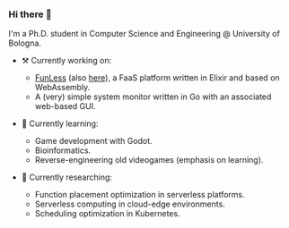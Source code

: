 ### Hi there 👋

I'm a Ph.D. student in Computer Science and Engineering @ University of Bologna.

- ⚒️ Currently working on:
  - [FunLess](https://funless.dev/) (also [here](https://github.com/funlessdev)), a FaaS platform written in Elixir and based on WebAssembly.
  - A (very) simple system monitor written in Go with an associated web-based GUI.

- 🌱 Currently learning:
  - Game development with Godot.
  - Bioinformatics.
  - Reverse-engineering old videogames (emphasis on learning).

- 🔭 Currently researching:
  - Function placement optimization in serverless platforms.
  - Serverless computing in cloud-edge environments.
  - Scheduling optimization in Kubernetes.

<!--
**mattrent/mattrent** is a ✨ _special_ ✨ repository because its `README.md` (this file) appears on your GitHub profile.

Here are some ideas to get you started:

- 🔭 I’m currently working on ...
- 🌱 I’m currently learning ...
- 👯 I’m looking to collaborate on ...
- 🤔 I’m looking for help with ...
- 💬 Ask me about ...
- 📫 How to reach me: ...
- 😄 Pronouns: ...
- ⚡ Fun fact: ...
-->

